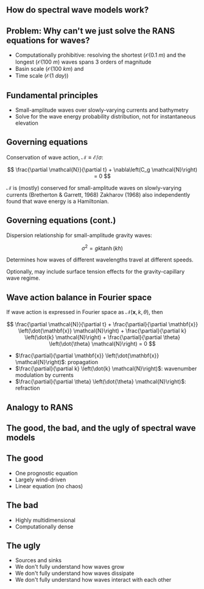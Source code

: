<section>

## How do spectral wave models work?
</section>

<section>

## Problem: Why can't we just solve the RANS equations for waves?

* Computationally prohibitive: resolving the shortest ($\mathcal{O}(0.1\ m)$ and
the longest ($\mathcal{O}(100\ m)$ waves spans 3 orders of magnitude
* Basin scale ($\mathcal{O}(100\ km)$ and
* Time scale ($\mathcal{O}(1\ day)$)
</section>


<section>

## Fundamental principles

* Small-amplitude waves over slowly-varying currents and bathymetry
* Solve for the wave energy probability distribution, not for instantaneous elevation
</section>



<section>

## Governing equations

Conservation of wave action, $\mathcal{N} \equiv \mathcal{E} / \sigma$:

$$
\frac{\partial \mathcal{N}}{\partial t} + \nabla\left(C_g \mathcal{N}\right) = 0
$$

$\mathcal{N}$ is (mostly) conserved for small-amplitude waves on slowly-varying
currents (Bretherton & Garrett, 1968)
Zakharov (1968) also independently found that wave energy is a Hamiltonian.

</section>

<section>

## Governing equations (cont.)

Dispersion relationship for small-amplitude gravity waves:

$$
\sigma^2 = gk\tanh(kh)
$$

Determines how waves of different wavelengths travel at different speeds.

Optionally, may include surface tension effects for the gravity-capillary wave regime.

</section>


<section>

## Wave action balance in Fourier space

If wave action is expressed in Fourier space as $\mathcal{N}(\mathbf{x}, k, \theta)$, then

$$
\frac{\partial \mathcal{N}}{\partial t} +
\frac{\partial}{\partial \mathbf{x}} \left(\dot{\mathbf{x}} \mathcal{N}\right) +
\frac{\partial}{\partial k} \left(\dot{k} \mathcal{N}\right) +
\frac{\partial}{\partial \theta} \left(\dot{\theta} \mathcal{N}\right) = 0
$$

* $\frac{\partial}{\partial \mathbf{x}} \left(\dot{\mathbf{x}} \mathcal{N}\right)$: propagation
* $\frac{\partial}{\partial k} \left(\dot{k} \mathcal{N}\right)$: wavenumber modulation by currents
* $\frac{\partial}{\partial \theta} \left(\dot{\theta} \mathcal{N}\right)$: refraction

</section>

<section>

## Analogy to RANS

</section>


<section>

## The good, the bad, and the ugly of spectral wave models
</section>

<section>

## The good

* One prognostic equation
* Largely wind-driven
* Linear equation (no chaos)
</section>

<section>

## The bad

* Highly multidimensional
* Computationally dense

</section>

<section>

## The ugly

* Sources and sinks
* We don't fully understand how waves grow
* We don't fully understand how waves dissipate
* We don't fully understand how waves interact with each other
</section>